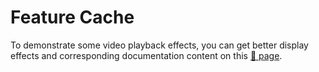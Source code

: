 # Feature Cache

To demonstrate some video playback effects, you can get better display effects and corresponding documentation content on this [🔗 page](https://github.com/ModelTC/LightX2V/blob/main/docs/EN/source/method_tutorials/cache_source.md).
